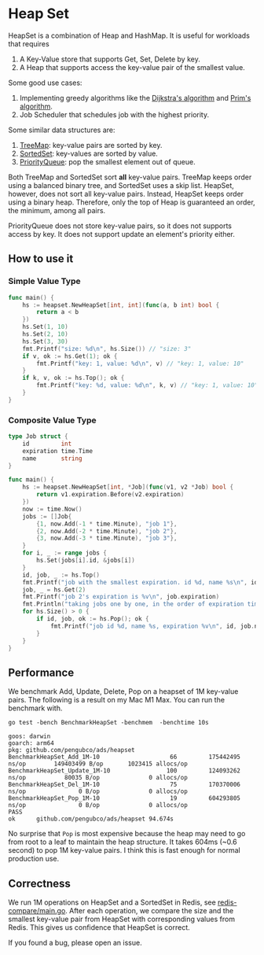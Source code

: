 # Heap Set

HeapSet is a combination of Heap and HashMap. It is useful for workloads that requires
1. A Key-Value store that supports Get, Set, Delete by key. 
2. A Heap that supports access the key-value pair of the smallest value.

Some good use cases:
1. Implementing greedy algorithms like the [Dijkstra's algorithm](https://en.wikipedia.org/wiki/Dijkstra%27s_algorithm) 
and [Prim's algorithm](https://en.wikipedia.org/wiki/Prim%27s_algorithm). 
2. Job Scheduler that schedules job with the highest priority.

Some similar data structures are: 
1. [TreeMap](https://docs.oracle.com/javase/8/docs/api/java/util/TreeMap.html): key-value
  pairs are sorted by key. 
2. [SortedSet](https://redis.io/docs/data-types/sorted-sets/): key-values are sorted by 
  value. 
3. [PriorityQueue](https://docs.oracle.com/javase/8/docs/api/java/util/PriorityQueue.html): pop
  the smallest element out of queue.

Both TreeMap and SortedSet sort **all** key-value pairs. TreeMap keeps order using a balanced 
binary tree, and SortedSet uses a skip list. HeapSet, however, does not sort all key-value pairs.
Instead, HeapSet keeps order using a binary heap. Therefore, only the top of Heap is guaranteed
an order, the minimum, among all pairs. 

PriorityQueue does not store key-value pairs, so it does not supports access by key. It does not 
support update an element's priority either.


## How to use it

### Simple Value Type
```go
func main() {
	hs := heapset.NewHeapSet[int, int](func(a, b int) bool {
		return a < b
	})
	hs.Set(1, 10)
	hs.Set(2, 10)
	hs.Set(3, 30)
	fmt.Printf("size: %d\n", hs.Size()) // "size: 3"
	if v, ok := hs.Get(1); ok {
		fmt.Printf("key: 1, value: %d\n", v) // "key: 1, value: 10"
	}
	if k, v, ok := hs.Top(); ok {
		fmt.Printf("key: %d, value: %d\n", k, v) // "key: 1, value: 10" or "key: 2, value: 10"
	}
}
```

### Composite Value Type
```go
type Job struct {
	id         int
	expiration time.Time
	name       string
}

func main() {
	hs := heapset.NewHeapSet[int, *Job](func(v1, v2 *Job) bool {
		return v1.expiration.Before(v2.expiration)
	})
	now := time.Now()
	jobs := []Job{
		{1, now.Add(-1 * time.Minute), "job 1"},
		{2, now.Add(-2 * time.Minute), "job 2"},
		{3, now.Add(-3 * time.Minute), "job 3"},
	}
	for i, _ := range jobs {
		hs.Set(jobs[i].id, &jobs[i])
	}
	id, job, _ := hs.Top()
	fmt.Printf("job with the smallest expiration. id %d, name %s\n", id, job.name)
	job, _ = hs.Get(2)
	fmt.Printf("job 2's expiration is %v\n", job.expiration)
	fmt.Println("taking jobs one by one, in the order of expiration time")
	for hs.Size() > 0 {
		if id, job, ok := hs.Pop(); ok {
			fmt.Printf("job id %d, name %s, expiration %v\n", id, job.name, job.expiration)
		}
	}
}
```

## Performance
We benchmark Add, Update, Delete, Pop on a heapset of 1M key-value pairs. The following is a result on my Mac M1 Max. You can run the benchmark with.
```
go test -bench BenchmarkHeapSet -benchmem  -benchtime 10s
``` 

```text
goos: darwin
goarch: arm64
pkg: github.com/pengubco/ads/heapset
BenchmarkHeapSet_Add_1M-10                    66         175442495 ns/op        149403499 B/op       1023415 allocs/op
BenchmarkHeapSet_Update_1M-10                100         124093262 ns/op           80035 B/op              0 allocs/op
BenchmarkHeapSet_Del_1M-10                    75         170370006 ns/op               0 B/op              0 allocs/op
BenchmarkHeapSet_Pop_1M-10                    19         604293805 ns/op               0 B/op              0 allocs/op
PASS
ok      github.com/pengubco/ads/heapset 94.674s
```

No surprise that `Pop` is most expensive because the heap may need to go from root to a leaf 
to maintain the heap structure. It takes 604ms (~0.6 second) to pop 1M key-value pairs. I think 
this is fast enough for normal production use.

## Correctness 
We run 1M operations on HeapSet and a SortedSet in Redis, see [redis-compare/main.go](./example/redis-compare/main.go). After each operation, we compare the size and the smallest key-value pair from HeapSet with corresponding values 
from Redis. This gives us confidence that HeapSet is correct.

If you found a bug, please open an issue. 
